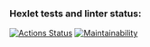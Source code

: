 ### Hexlet tests and linter status:
[![Actions Status](https://github.com/Kid-Guru/frontend-project-lvl2/workflows/hexlet-check/badge.svg)](https://github.com/Kid-Guru/frontend-project-lvl2/actions)
[![Maintainability](https://api.codeclimate.com/v1/badges/a99a88d28ad37a79dbf6/maintainability)](https://codeclimate.com/github/Kid-Guru/frontend-project-lvl2/maintainability)
